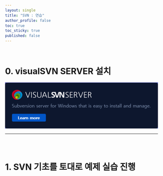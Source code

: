 ```yaml
---
layout: single
title: "SVN : 연습"
author_profile: false
toc: true
toc_sticky: true
published: false
---
```


<br>

# 0. visualSVN SERVER 설치
<a href="https://www.visualsvn.com/">
<img src="/assets/images/SVN/VisualSVNSERVER.png">
</a>
<hr>

<br><br>

# 1. SVN 기초를 토대로 예제 실습 진행


